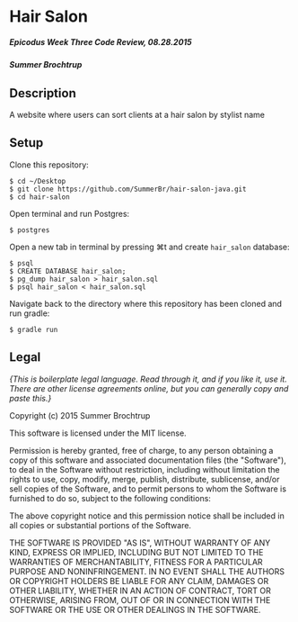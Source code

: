 # Hair Salon

##### Epicodus Week Three Code Review, 08.28.2015

##### Summer Brochtrup

## Description
A website where users can sort clients at a hair salon by stylist name

## Setup

Clone this repository:
```
$ cd ~/Desktop
$ git clone https://github.com/SummerBr/hair-salon-java.git
$ cd hair-salon
```

Open terminal and run Postgres:
```
$ postgres
```

Open a new tab in terminal by pressing ⌘t and create `hair_salon` database:
```
$ psql
$ CREATE DATABASE hair_salon;
$ pg_dump hair_salon > hair_salon.sql
$ psql hair_salon < hair_salon.sql
```

Navigate back to the directory where this repository has been cloned and run gradle:
```
$ gradle run
```

## Legal

*{This is boilerplate legal language. Read through it, and if you like it, use it. There are other license agreements online, but you can generally copy and paste this.}*

Copyright (c) 2015 Summer Brochtrup

This software is licensed under the MIT license.

Permission is hereby granted, free of charge, to any person obtaining a copy
of this software and associated documentation files (the "Software"), to deal
in the Software without restriction, including without limitation the rights
to use, copy, modify, merge, publish, distribute, sublicense, and/or sell
copies of the Software, and to permit persons to whom the Software is
furnished to do so, subject to the following conditions:

The above copyright notice and this permission notice shall be included in
all copies or substantial portions of the Software.

THE SOFTWARE IS PROVIDED "AS IS", WITHOUT WARRANTY OF ANY KIND, EXPRESS OR
IMPLIED, INCLUDING BUT NOT LIMITED TO THE WARRANTIES OF MERCHANTABILITY,
FITNESS FOR A PARTICULAR PURPOSE AND NONINFRINGEMENT. IN NO EVENT SHALL THE
AUTHORS OR COPYRIGHT HOLDERS BE LIABLE FOR ANY CLAIM, DAMAGES OR OTHER
LIABILITY, WHETHER IN AN ACTION OF CONTRACT, TORT OR OTHERWISE, ARISING FROM,
OUT OF OR IN CONNECTION WITH THE SOFTWARE OR THE USE OR OTHER DEALINGS IN
THE SOFTWARE.
